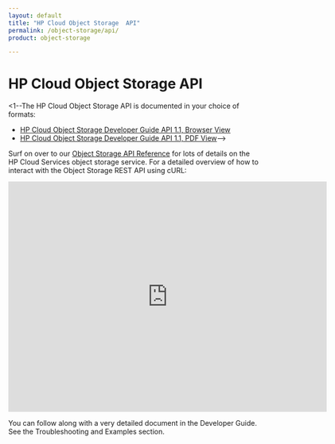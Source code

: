 ```yaml
---
layout: default
title: "HP Cloud Object Storage  API"
permalink: /object-storage/api/
product: object-storage

---
```

# HP Cloud Object Storage  API

<1--The HP Cloud Object Storage API is documented in your choice of formats: 

* [HP Cloud Object Storage Developer Guide API 1.1, Browser View](https://api-docs.hpcloud.com/hpcloud-object-storage/1.0/content/ch_object-storage-dev-overview.html)
* [HP Cloud Object Storage Developer Guide API 1.1, PDF View](http://api-docs.hpcloud.com/hpcloud-object-storage/1.0/hpcloud-object-storage-1.0.pdf)-->

Surf on over to our [Object Storage API Reference](/api/object-storage) for lots of details on the HP Cloud Services object storage service.  For a detailed overview of how to interact with the Object Storage REST API using cURL:

<iframe src="http://player.vimeo.com/video/32288319?title=0&amp;byline=0&amp;portrait=0" width="640" height="464" frameborder="0"> </iframe>

You can follow along with a very detailed document in the Developer Guide. See the Troubleshooting and Examples section.